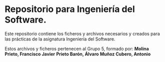 # **Repositorio para Ingeniería del Software.**

Este repositorio contiene los ficheros y archivos necesarios y creados para las prácticas de la asignatura Ingeniería del Software.

Estos archivos y ficheros pertenecen al Grupo 5, formado por:
**Molina Prieto, Francisco Javier**
**Prieto Barón, Álvaro**
**Muñoz Cubero, Antonio**

